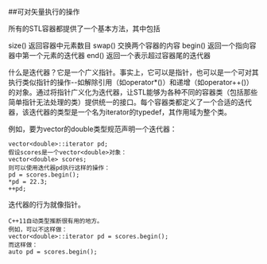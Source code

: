 ##可对矢量执行的操作

所有的STL容器都提供了一个基本方法，其中包括

size()        返回容器中元素数目
swap()        交换两个容器的内容
begin()       返回一个指向容器中第一个元素的迭代器
end()         返回一个表示超过容器尾的迭代器

什么是迭代器？它是一个广义指针。事实上，它可以是指针，也可以是一个可对其执行类似指针的操作--如解除引用（如operator*()）和递增（如operator++()）的对象。通过将指针广义化为迭代器，让STL能够为各种不同的容器类（包括那些简单指针无法处理的类）提供统一的接口。每个容器类都定义了一个合适的迭代器，该迭代器的类型是一个名为iterator的typedef，其作用域为整个类。

例如，要为vector的double类型规范声明一个迭代器：

    vector<double>::iterator pd;
    假设scores是一个vector<double>对象：
    vector<double> scores;
    则可以使用迭代器pd执行这样的操作：
    pd = scores.begin();
    *pd = 22.3;
    ++pd;
    
迭代器的行为就像指针。

    C++11自动类型推断很有用的地方。
    例如，可以不这样做：
    vector<double>::iterator pd = scores.begin();
    而这样做：
    auto pd = scores.begin();